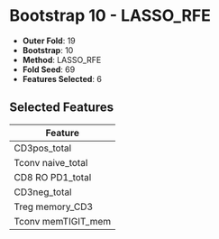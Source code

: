 # Bootstrap 10 - LASSO_RFE

- **Outer Fold**: 19
- **Bootstrap**: 10
- **Method**: LASSO_RFE
- **Fold Seed**: 69
- **Features Selected**: 6

## Selected Features

| Feature |
|---------|
| CD3pos_total |
| Tconv naive_total |
| CD8 RO PD1_total |
| CD3neg_total |
| Treg memory_CD3 |
| Tconv memTIGIT_mem |
